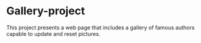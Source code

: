 # Gallery-project
This project presents a web page that includes a gallery of famous authors
capable to update and reset pictures.
